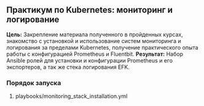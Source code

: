 ## Практикум по Kubernetes: мониторинг и логирование

**Цель:** Закрепление материала полученного в пройденных курсах, знакомство с установкой и использование систем мониторинга и логирования за пределами Kubernetes, получение практического опыта работы с конфигурацией Prometheus и Fluentbit.
**Результат:** Набор Ansible ролей для установки и конфигурации Prometheus и его экспортеров, а так же стека логирования EFK. 

### Порядок запуска
1. playbooks/monitoring_stack_installation.yml
